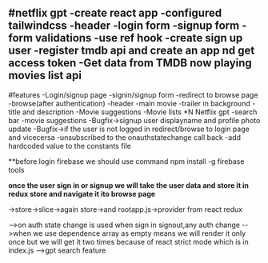 #netflix gpt
-create react app
-configured tailwindcss
-header
-login form
-signup form
-form validations
-use ref hook
-create sign up user
-register tmdb api and create an app nd get access token
-Get data from TMDB now playing movies list api
-

#features
-Login/signup page
    -signin/signup form
    -redirect to browse page
-browse(after authentication)
 -header
 -main movie
    -trailer in background
    -title and description
    -Movie suggestions
       -Movie lists *N
Netflix gpt
    -search bar
    -movie suggestions
-Bugfix->signup user displayname and profile photo update
-Bugfix->if the user is not logged in redirect/browse to login page and vicecersa
-unsubscribed to the onauthstatechange call back
-add hardcoded value to the constants file


**before login firebase we should use command npm install -g firebase tools

**once the user sign in or signup we will take the user data and store it in redux store and navigate it ito browse page**

->store->slice->again store->and rootapp.js->provider from react redux

-->on auth state change is used when sign in signout,any auth change
-->when we use dependence array as empty means we will render it only once but we will get it two times because of react strict mode which is in index.js
-->gpt search feature